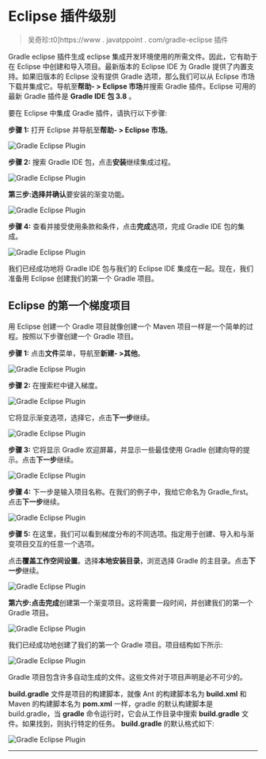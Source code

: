 # Eclipse 插件级别

> 吴奇珍:t0]https://www . javatppoint . com/gradle-eclipse 插件

Gradle eclipse 插件生成 eclipse 集成开发环境使用的所需文件。因此，它有助于在 Eclipse 中创建和导入项目。最新版本的 Eclipse IDE 为 Gradle 提供了内置支持。如果旧版本的 Eclipse 没有提供 Gradle 选项，那么我们可以从 Eclipse 市场下载并集成它。导航至**帮助- > Eclipse 市场**并搜索 Gradle 插件。Eclipse 可用的最新 Gradle 插件是 **Gradle IDE 包 3.8** 。

要在 Eclipse 中集成 Gradle 插件，请执行以下步骤:

**步骤 1:** 打开 Eclipse 并导航至**帮助- > Eclipse 市场**。

![Gradle Eclipse Plugin](../Images/2cfc6681370dd9567a6b3e5454d5be1d.png)

**步骤 2:** 搜索 Gradle IDE 包，点击**安装**继续集成过程。

![Gradle Eclipse Plugin](../Images/bbee21d8cbec2b68aa0903b6f908d3a9.png)

**第三步:选择并确认**要安装的渐变功能。

![Gradle Eclipse Plugin](../Images/b732ca7b1256336a9f1f36a6046fb95c.png)

**步骤 4:** 查看并接受使用条款和条件，点击**完成**选项，完成 Gradle IDE 包的集成。

![Gradle Eclipse Plugin](../Images/3e5cdc8bd7f3e86e0013ac012e153e69.png)

我们已经成功地将 Gradle IDE 包与我们的 Eclipse IDE 集成在一起。现在，我们准备用 Eclipse 创建我们的第一个 Gradle 项目。

## Eclipse 的第一个梯度项目

用 Eclipse 创建一个 Gradle 项目就像创建一个 Maven 项目一样是一个简单的过程。按照以下步骤创建一个 Gradle 项目。

**步骤 1:** 点击**文件**菜单，导航至**新建- >其他**。

![Gradle Eclipse Plugin](../Images/92f92f8dfb5fe4fd607db05ff360f209.png)

**步骤 2:** 在搜索栏中键入梯度。

![Gradle Eclipse Plugin](../Images/902b167128787c225f5c6657c32d22b1.png)

它将显示渐变选项，选择它，点击**下一步**继续。

![Gradle Eclipse Plugin](../Images/aa46453e4dad894004716608d0c334ba.png)

**步骤 3:** 它将显示 Gradle 欢迎屏幕，并显示一些最佳使用 Gradle 创建向导的提示。点击**下一步**继续。

![Gradle Eclipse Plugin](../Images/e0d2c268ec1a5f007ac02cdfbcceb417.png)

**步骤 4:** 下一步是输入项目名称。在我们的例子中，我给它命名为 Gradle_first。点击**下一步**继续。

![Gradle Eclipse Plugin](../Images/5c88053865439b1ab747bc1f68b16481.png)

**步骤 5:** 在这里，我们可以看到梯度分布的不同选项。指定用于创建、导入和与渐变项目交互的任意一个选项。

点击**覆盖工作空间设置**。选择**本地安装目录**，浏览选择 Gradle 的主目录。点击**下一步**继续。

![Gradle Eclipse Plugin](../Images/e6d1d3de83866ecd0ad9ca522ad061d2.png)

**第六步:**点击**完成**创建第一个渐变项目。这将需要一段时间，并创建我们的第一个 Gradle 项目。

![Gradle Eclipse Plugin](../Images/a813530931ab81654e970363b470dd1b.png)

我们已经成功地创建了我们的第一个 Gradle 项目。项目结构如下所示:

![Gradle Eclipse Plugin](../Images/59340d405a0407f8415670615d225525.png)

Gradle 项目包含许多自动生成的文件。这些文件对于项目声明是必不可少的。

**build.gradle** 文件是项目的构建脚本，就像 Ant 的构建脚本名为 **build.xml** 和 Maven 的构建脚本名为 **pom.xml** 一样，gradle 的默认构建脚本是 build.gradle，当 **gradle** 命令运行时，它会从工作目录中搜索 **build.gradle** 文件。如果找到，则执行特定的任务。 **build.gradle** 的默认格式如下:

![Gradle Eclipse Plugin](../Images/721cf80c90c6a53e4cb54aff4f792d25.png)

* * *